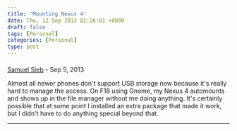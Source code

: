 ```yaml
---
title: 'Mounting Nexus 4'
date: Thu, 12 Sep 2013 02:26:01 +0000
draft: false
tags: [Personal]
categories: [Personal]
type: post
---
```



#### 
[Samuel Sieb]( "samuel@sieb.net") - <time datetime="2013-09-13 21:37:14">Sep 5, 2013</time>

Almost all newer phones don't support USB storage now because it's really hard to manage the access. On F18 using Gnome, my Nexus 4 automounts and shows up in the file manager without me doing anything. It's certainly possible that at some point I installed an extra package that made it work, but I didn't have to do anything special beyond that.
<hr />
